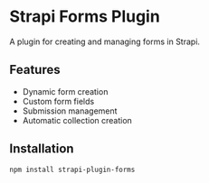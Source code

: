 # Strapi Forms Plugin

A plugin for creating and managing forms in Strapi.

## Features
- Dynamic form creation
- Custom form fields
- Submission management
- Automatic collection creation

## Installation
```bash
npm install strapi-plugin-forms